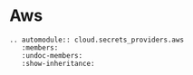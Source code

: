 # Aws

```{eval-rst}
.. automodule:: cloud.secrets_providers.aws
   :members:
   :undoc-members:
   :show-inheritance:
```
